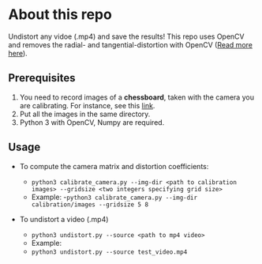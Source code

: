 # About this repo
Undistort any vidoe (.mp4) and save the results! This repo uses OpenCV and removes the radial- and tangential-distortion with OpenCV ([Read more here](https://opencv-python-tutroals.readthedocs.io/en/latest/py_tutorials/py_calib3d/py_calibration/py_calibration.html)).

## Prerequisites
1. You need to record images of a **chessboard**, taken with the camera you are calibrating. For instance, see this [link](https://markhedleyjones.com/projects/calibration-checkerboard-collection).
2. Put all the images in the same directory.
3. Python 3 with OpenCV, Numpy are required.

## Usage

- To compute the camera matrix and distortion coefficients:
  - `python3 calibrate_camera.py --img-dir <path to calibration images> --gridsize <two integers specifying grid size>`
  - Example:
  -`python3 calibrate_camera.py --img-dir calibration/images --gridsize 5 8`

- To undistort a video (.mp4)
  - `python3 undistort.py --source <path to mp4 video>`
  - Example:
  - `python3 undistort.py --source test_video.mp4`
